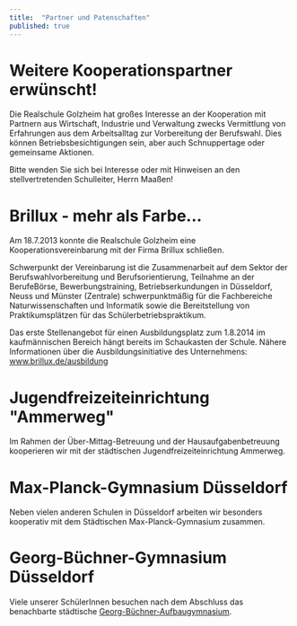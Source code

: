 ```yaml
---
title:  "Partner und Patenschaften"
published: true
---
```



# Weitere Kooperationspartner erwünscht!

Die Realschule Golzheim hat großes Interesse an der Kooperation mit Partnern aus Wirtschaft, Industrie und Verwaltung zwecks Vermittlung von Erfahrungen aus dem Arbeitsalltag zur Vorbereitung der Berufswahl. Dies können Betriebsbesichtigungen sein, aber auch Schnuppertage oder gemeinsame Aktionen.

Bitte wenden Sie sich bei Interesse oder mit Hinweisen an den stellvertretenden Schulleiter, Herrn Maaßen! 


# Brillux - mehr als Farbe...

Am 18.7.2013 konnte die Realschule Golzheim eine Kooperationsvereinbarung mit der Firma Brillux schließen.

Schwerpunkt der Vereinbarung ist die Zusammenarbeit auf dem Sektor der Berufswahlvorbereitung und Berufsorientierung, Teilnahme an der BerufeBörse, Bewerbungstraining, Betriebserkundungen in Düsseldorf, Neuss und Münster (Zentrale) schwerpunktmäßig für die Fachbereiche Naturwissenschaften und Informatik sowie die Bereitstellung von Praktikumsplätzen für das Schülerbetriebspraktikum.

Das erste Stellenangebot für einen Ausbildungsplatz zum 1.8.2014 im kaufmännischen Bereich hängt bereits im Schaukasten der Schule. 
Nähere Informationen über die Ausbildungsinitiative des Unternehmens: www.brillux.de/ausbildung 

# Jugendfreizeiteinrichtung "Ammerweg"

Im Rahmen der Über-Mittag-Betreuung und der Hausaufgabenbetreuung kooperieren wir mit der städtischen Jugendfreizeiteinrichtung Ammerweg. 

# Max-Planck-Gymnasium Düsseldorf

Neben vielen anderen Schulen in Düsseldorf arbeiten wir besonders kooperativ mit dem Städtischen Max-Planck-Gymnasium zusammen. 

# Georg-Büchner-Gymnasium Düsseldorf

Viele unserer SchülerInnen besuchen nach dem Abschluss das benachbarte städtische [Georg-Büchner-Aufbaugymnasium](http://www.georg-buechner-aufbaugymnasium.de/). 


<!--
# Aquazoo Düsseldorf

Im Rahmen unserer Kooperation mit dem Aquazoo Löbbecke Museum Düsseldorf möchten wir: 

- Unterrichtsveranstaltungen im Aquazoo nutzen und sie intensiv begleiten, 
- Angebote des Aquazoos in unser Schulprogramm und die schuleigenen Lehrpläne einbetten, 
- möglichst viele Unterrichtsfächer einbeziehen, 
- einen regelmäßigen Erfahrungsaustausch zwischen Lehrern und Zoopädagogen ermöglichen, 
- den Zoopädagogen intensive Einblicke in die Schule ermöglichen und somit eine schülergerechte Weiterentwicklung der pädagogischen Angebote des Aquazoos unterstützen, 
- Fortbildungen für unsere Lehrer ermöglichen, 
- die angewendeten Methoden und die Zielerreichung evaluieren. 

Am 18. September 2003 vereinbarten die Agnes-Miegel-Realschule und der Aquazoo eine entsprechende Zusammenarbeit, von der beide Seiten profitieren. Besonders die naturwissenschaftlich orientierten Wahlpflichtkurse unserer Schule beteiligen sich aktiv an der Kooperation. 


Der Aquazoo bietet:

- regelmäßige Unterrichtung von Schulklassen,
- Bereitstellung von Unterrichtsmaterialien für den selbstständigen Unterricht im Aquazoo,
- Unterstützung von Projekten und Unterricht im Aquazoo,
- Bereitstellung von Plätzen für das Schülerpraktikum,
- Nutzung der pädagogischen Sammlung und Räumlichkeiten des Aquazoos,
- Freien Eintritt für Schüler und Lehrkräfte zu unterrichtlichen Zwecken.

In diese Kooperation werden alle Klassenstufen mit speziellen Projekten einbezogen. Im Rahmen eines Schüleraustausches des 8fs Kurses konnten wir sogar bereits unsere französische Partnerschule Collège J.B. de la Quintinye, Noisy-le-Roi bei Paris integrieren. Unter Betreuung durch die Kollegin Mme Riehl aus unserer Partnerschule in Noisy und Herrn Maaßen haben Schüler Arbeitsbögen des Aquazoos zum Thema „Lungen- und Kiemenatmung“ ins Französische übersetzt.

Halbjährlich kommen Vertreter beider Einrichtungen zusammen, um sich über abgeschlossene, laufende und zukünftige Projekte auszutauschen und diese zu evaluieren. Bei den Treffen erfolgt auch eine grundsätzliche Bewertung der Zusammenarbeit, bei der jeweils einvernehmlich über die Fortführung oder Aufhebung der Vereinbarung entschieden wird.

Außerdem werden zwischen Konrektor Herr Maaßen und Herrn Dr. Finke (Aquazoo) Themenbereiche für den Unterricht und besondere Veranstaltungen abgesprochen. 


Die Realschule Golzheim bietet:

- Erstellung von Unterrichtsmaterialien durch Lehrkräfte,
- Erstellung von Materialien für den Freizeitbereich bzw. Ausstellungen durch Schüler oder Lehrkräfte,
- Entwicklung und Durchführung von Projektunterricht im Aquazoo,
- Die Möglichkeit zur Evaluation von Veranstaltungen im Aquazoo durch die Zoopädagogen,
- Mitwirkung bei Aktionen wie Pressebesuchen, TV-Produktionen, Großveranstaltungen,
- Einbeziehung von Schülern in die pädagogische Arbeit des Aquazoos (z.B. Kinder führen Kinder). 

Außerdem führen die Sozialwissenschaftskurse der 10. Klassen eine Besucherumfrage im Aquazoo durch. 

## Geplante Projekte in Jahrgangsstufe 6

- Unterrichtsgang im Fach Biologie: „Anpassung an den Lebensraum“, z.B. mit Themen wie Fische oder Reptilien 
- Durchführung einer Klassenarbeit im Fach Deutsch in den Räumen des Aquazoos zum Thema „Tierbeschreibung“. Die besten Aufsätze werden an den Aquazoo weitergegeben und können am Fenster des betroffenen Tiergeheges ausgestellt und im Rahmen der pädagogischen Arbeit des Aquazoos weiterverwendet werden. Die ersten Ergebnisse zum Thema „Elli, die Schlange“ wurden ebenfalls am 18. September 2003 von Schülerinnen der Klasse 6c feierlich überreicht.
- Unterrichtsprojekte im Fach Kunst zu den Themen „Tarnung/Warnung im Tierreich“ und „Unterwasserwelten“. Die besten Zeichnungen können im Aquazoo ausgestellt werden.
- Naturschutzprojekt Biologie (evtl. fächerübergreifend) „Amphibien brauchen Hilfe“. 
- Entwicklung eines zukunftsorientierten Konzeptes über Schutzmaßnahmen im Rahmen eines Workshops- 

-->

<!-- 
# Schule "Jean-Baptiste de la Quintiye-Noisi"

Im Rahmen unseres Schüleraustausches kooperieren wir mit einer Schule in der Nähe von Versailles/Frankreich.
Nähere Informationen über den Schüleraustausch stehen auf dieser Seite.
Und die Website unserer Partnerschule finden Sie hier. 
-->

